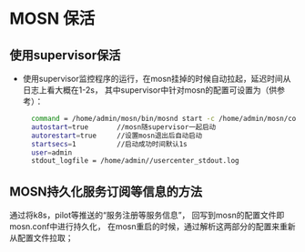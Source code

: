 # MOSN 保活

## 使用supervisor保活

+ 使用supervisor监控程序的运行，在mosn挂掉的时候自动拉起，延迟时间从日志上看大概在1-2s，
  其中supervisor中针对mosn的配置可设置为（供参考）：
  
  ```bash
    command = /home/admin/mosn/bin/mosnd start -c /home/admin/mosn/conf/mosn.conf
    autostart=true       //mosn随supervisor一起启动
    autorestart=true     //设置mosn退出后自动启动
    startsecs=1          //启动成功时间默认1s
    user=admin
    stdout_logfile = /home/admin//usercenter_stdout.log
    ```
## MOSN持久化服务订阅等信息的方法
   通过将k8s，pilot等推送的“服务注册等服务信息”，
   回写到mosn的配置文件即mosn.conf中进行持久化，
   在mosn重启的时候，通过解析这两部分的配置来重新从配置文件拉取；
  
